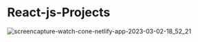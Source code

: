 # React-js-Projects


![screencapture-watch-cone-netlify-app-2023-03-02-18_52_21](https://user-images.githubusercontent.com/106462341/222447615-d2780393-6d43-46bb-ab0f-e0cd7981ab33.png)

